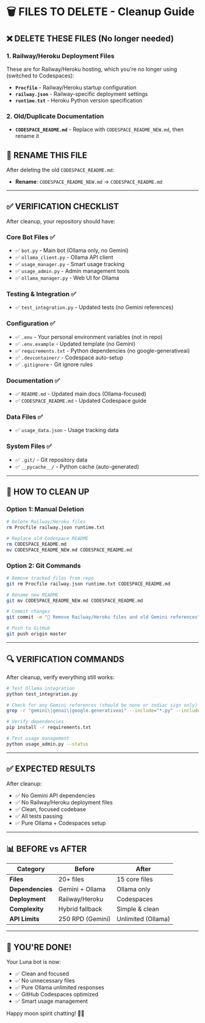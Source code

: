 # 🗑️ FILES TO DELETE - Cleanup Guide

## ❌ **DELETE THESE FILES** (No longer needed)

### 1. Railway/Heroku Deployment Files
These are for Railway/Heroku hosting, which you're no longer using (switched to Codespaces):

- **`Procfile`** - Railway/Heroku startup configuration
- **`railway.json`** - Railway-specific deployment settings  
- **`runtime.txt`** - Heroku Python version specification

### 2. Old/Duplicate Documentation
- **`CODESPACE_README.md`** - Replace with `CODESPACE_README_NEW.md`, then rename it

## 🔄 **RENAME THIS FILE**

After deleting the old `CODESPACE_README.md`:
- **Rename**: `CODESPACE_README_NEW.md` → `CODESPACE_README.md`

---

## ✅ **VERIFICATION CHECKLIST**

After cleanup, your repository should have:

### Core Bot Files ✅
- ✅ `bot.py` - Main bot (Ollama only, no Gemini)
- ✅ `ollama_client.py` - Ollama API client
- ✅ `usage_manager.py` - Smart usage tracking
- ✅ `usage_admin.py` - Admin management tools
- ✅ `ollama_manager.py` - Web UI for Ollama

### Testing & Integration ✅
- ✅ `test_integration.py` - Updated tests (no Gemini references)

### Configuration ✅
- ✅ `.env` - Your personal environment variables (not in repo)
- ✅ `.env.example` - Updated template (no Gemini)
- ✅ `requirements.txt` - Python dependencies (no google-generativeai)
- ✅ `.devcontainer/` - Codespace auto-setup
- ✅ `.gitignore` - Git ignore rules

### Documentation ✅
- ✅ `README.md` - Updated main docs (Ollama-focused)
- ✅ `CODESPACE_README.md` - Updated Codespace guide

### Data Files ✅
- ✅ `usage_data.json` - Usage tracking data

### System Files ✅
- ✅ `.git/` - Git repository data
- ✅ `__pycache__/` - Python cache (auto-generated)

---

## 🧹 **HOW TO CLEAN UP**

### Option 1: Manual Deletion
```bash
# Delete Railway/Heroku files
rm Procfile railway.json runtime.txt

# Replace old Codespace README
rm CODESPACE_README.md
mv CODESPACE_README_NEW.md CODESPACE_README.md
```

### Option 2: Git Commands
```bash
# Remove tracked files from repo
git rm Procfile railway.json runtime.txt CODESPACE_README.md

# Rename new README
git mv CODESPACE_README_NEW.md CODESPACE_README.md

# Commit changes
git commit -m "🧹 Remove Railway/Heroku files and old Gemini references"

# Push to GitHub
git push origin master
```

---

## 🔍 **VERIFICATION COMMANDS**

After cleanup, verify everything still works:

```bash
# Test Ollama integration
python test_integration.py

# Check for any Gemini references (should be none or zodiac sign only)
grep -r "gemini\|genai\|google.generativeai" --include="*.py" --include="*.md"

# Verify dependencies
pip install -r requirements.txt

# Test usage management
python usage_admin.py --status
```

---

## ✅ **EXPECTED RESULTS**

After cleanup:
- ✅ No Gemini API dependencies
- ✅ No Railway/Heroku deployment files
- ✅ Clean, focused codebase
- ✅ All tests passing
- ✅ Pure Ollama + Codespaces setup

---

## 📊 **BEFORE vs AFTER**

| Category | Before | After |
|----------|--------|-------|
| **Files** | 20+ files | 15 core files |
| **Dependencies** | Gemini + Ollama | Ollama only |
| **Deployment** | Railway/Heroku | Codespaces |
| **Complexity** | Hybrid fallback | Simple & clean |
| **API Limits** | 250 RPD (Gemini) | Unlimited (Ollama) |

---

## 🎉 **YOU'RE DONE!**

Your Luna bot is now:
- ✅ Clean and focused
- ✅ No unnecessary files
- ✅ Pure Ollama unlimited responses
- ✅ GitHub Codespaces optimized
- ✅ Smart usage management

Happy moon spirit chatting! 🌙✨